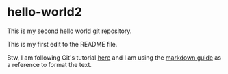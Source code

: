 # hello-world2
This is my second hello world git repository.

This is my first edit to the README file. 

Btw, I am following Git's tutorial [here](https://docs.github.com/en/get-started/quickstart/hello-world) and I am using the [markdown guide](https://www.markdownguide.org/cheat-sheet/) as a reference to format the text.
